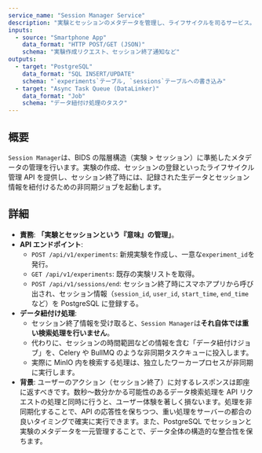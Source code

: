 ```yaml
---
service_name: "Session Manager Service"
description: "実験とセッションのメタデータを管理し、ライフサイクルを司るサービス。"
inputs:
  - source: "Smartphone App"
    data_format: "HTTP POST/GET (JSON)"
    schema: "実験作成リクエスト、セッション終了通知など"
outputs:
  - target: "PostgreSQL"
    data_format: "SQL INSERT/UPDATE"
    schema: "`experiments`テーブル, `sessions`テーブルへの書き込み"
  - target: "Async Task Queue (DataLinker)"
    data_format: "Job"
    schema: "データ紐付け処理のタスク"
---
```


## 概要

`Session Manager`は、BIDS の階層構造（実験 > セッション）に準拠したメタデータの管理を行います。実験の作成、セッションの登録といったライフサイクル管理 API を提供し、セッション終了時には、記録された生データとセッション情報を紐付けるための非同期ジョブを起動します。

## 詳細

- **責務**: **「実験とセッションという『意味』の管理」**。
- **API エンドポイント**:
  - `POST /api/v1/experiments`: 新規実験を作成し、一意な`experiment_id`を発行。
  - `GET /api/v1/experiments`: 既存の実験リストを取得。
  - `POST /api/v1/sessions/end`: セッション終了時にスマホアプリから呼び出され、セッション情報（`session_id`, `user_id`, `start_time`, `end_time`など）を PostgreSQL に登録する。
- **データ紐付け処理**:
  - セッション終了情報を受け取ると、`Session Manager`は**それ自体では重い検索処理を行いません**。
  - 代わりに、セッションの時間範囲などの情報を含む「データ紐付けジョブ」を、Celery や BullMQ のような非同期タスクキューに投入します。
  - 実際に MinIO 内を検索する処理は、独立したワーカープロセスが非同期に実行します。
- **背景**: ユーザーのアクション（セッション終了）に対するレスポンスは即座に返すべきです。数秒〜数分かかる可能性のあるデータ検索処理を API リクエストの処理と同時に行うと、ユーザー体験を著しく損ないます。処理を非同期化することで、API の応答性を保ちつつ、重い処理をサーバーの都合の良いタイミングで確実に実行できます。また、PostgreSQL でセッションと実験のメタデータを一元管理することで、データ全体の構造的な整合性を保ちます。
